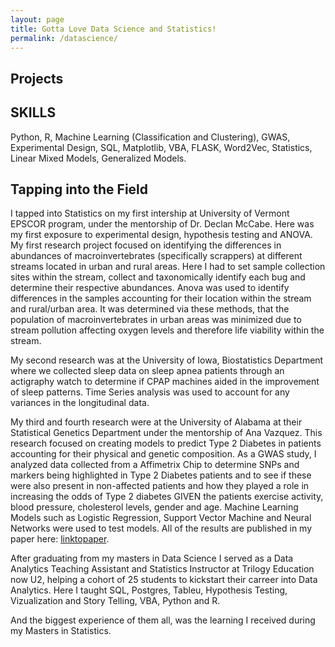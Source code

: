 ```yaml
---
layout: page
title: Gotta Love Data Science and Statistics! 
permalink: /datascience/
---
```


## Projects



## SKILLS
Python, R, Machine Learning (Classification and Clustering), GWAS, Experimental Design, SQL, Matplotlib, VBA, FLASK, Word2Vec, Statistics, Linear Mixed Models, Generalized Models.

## Tapping into the Field

I tapped into Statistics on my first intership at University of Vermont EPSCOR program, under the mentorship of Dr. Declan McCabe. Here was my first exposure to experimental design, hypothesis testing and ANOVA. My first research project focused on identifying the differences in abundances of macroinvertebrates (specifically scrappers) at different streams located in urban and rural areas.  Here I had to set sample collection sites within the stream, collect and taxonomically identify each bug and determine their respective abundances.  Anova was used to identify differences in the samples accounting for their location within the stream and rural/urban area. It was determined via these methods, that the population of macroinvertebrates in urban areas was minimized due to stream pollution affecting oxygen levels and therefore life viability within the stream. 

My second research was at the University of Iowa, Biostatistics Department where we collected sleep data on sleep apnea patients through an actigraphy watch to determine if CPAP machines aided in the improvement of sleep patterns. Time Series analysis was used to account for any variances in the longitudinal data. 

My third and fourth research were at the University of Alabama at their Statistical Genetics Department under the mentorship of Ana Vazquez.  This research focused on creating models to predict Type 2 Diabetes in patients accounting for their physical and genetic composition.  As a GWAS study, I analyzed data collected from a Affimetrix Chip to determine SNPs and markers being highlighted in Type 2 Diabetes patients and to see if these were also present in non-affected patients and how they played a role in increasing the odds of Type 2 diabetes GIVEN the patients exercise activity, blood pressure, cholesterol levels, gender and age.  Machine Learning Models such as Logistic Regression, Support Vector Machine and Neural Networks were used to test models.  All of the results are published in my paper here: [linktopaper](https://pmc.ncbi.nlm.nih.gov/articles/PMC4362394/).

After graduating from my masters in Data Science I served as a Data Analytics Teaching Assistant and Statistics Instructor at Trilogy Education now U2, helping a cohort of 25 students to kickstart their carreer into Data Analytics.  Here I taught SQL, Postgres, Tableu, Hypothesis Testing, Vizualization and Story Telling, VBA, Python and R. 

And the biggest experience of them all, was the learning I received during my Masters in Statistics. 
